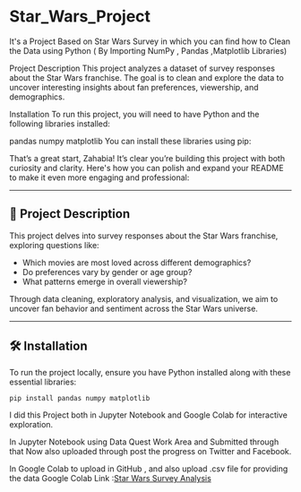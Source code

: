 # Star_Wars_Project
It's a Project  Based on Star Wars Survey in which you can find how to Clean the Data using Python ( By Importing NumPy , Pandas ,Matplotlib Libraries)


Project Description
This project analyzes a dataset of survey responses about the Star Wars franchise. The goal is to clean and explore the data to uncover interesting insights about fan preferences, viewership, and demographics.

Installation
To run this project, you will need to have Python and the following libraries installed:

pandas
numpy
matplotlib
You can install these libraries using pip:

That’s a great start, Zahabia! It’s clear you’re building this project with both curiosity and clarity. Here's how you can polish and expand your README to make it even more engaging and professional:

---

## 🚀 Project Description  
This project delves into survey responses about the Star Wars franchise, exploring questions like:  
- Which movies are most loved across different demographics?  
- Do preferences vary by gender or age group?  
- What patterns emerge in overall viewership?

Through data cleaning, exploratory analysis, and visualization, we aim to uncover fan behavior and sentiment across the Star Wars universe.

---

## 🛠️ Installation  
To run the project locally, ensure you have Python installed along with these essential libraries:

```bash
pip install pandas numpy matplotlib
```
I did this Project both in Jupyter Notebook and Google Colab for interactive exploration.

In Jupyter Notebook using Data Quest Work Area and Submitted through that Now also uploaded through post the progress on Twitter and Facebook.

In Google Colab to upload in GitHub , and also upload .csv file for providing the data
Google Colab Link :[Star Wars Survey Analysis](https://colab.research.google.com/drive/1lszd3sEtKjIIashfMoJ8f6ynF40Ed83q?usp=sharing)



